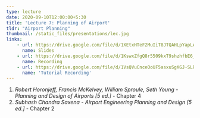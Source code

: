 ```yaml
---
type: lecture
date: 2020-09-10T12:00:00+5:30
title: 'Lecture 7: Planning of Airport'
tldr: "Airport Planning"
thumbnail: /static_files/presentations/lec.jpg
links: 
    - url: https://drive.google.com/file/d/1XEtxHTeF2MuIiT8JTQAHLpYapLAw3Nkb/view?usp=sharing
      name: Slides
    - url: https://drive.google.com/file/d/1KswxZfgQ8r5509kxT9shzhfbE6_rC5T6/view?usp=sharing
      name: Recording
    - url: https://drive.google.com/file/d/1VsQVuCnceOoUF5asxuSgKGJ-SLRYav15/view?usp=sharing
      name: 'Tutorial Recording'
---
```

1. *Robert Horonjeff, Francis McKelvey, William Sproule, Seth Young - Planning and Design of Airports [5 ed.]* - Chapter 4
2. *Subhash Chandra Saxena - Airport Engineering Planning and Design [5 ed.]* - Chapter 2